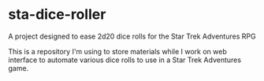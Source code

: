 # sta-dice-roller
A project designed to ease 2d20 dice rolls for the Star Trek Adventures RPG

This is a repository I'm using to store materials while I work on web interface to automate various dice rolls to use in a Star Trek Adventures game. 
